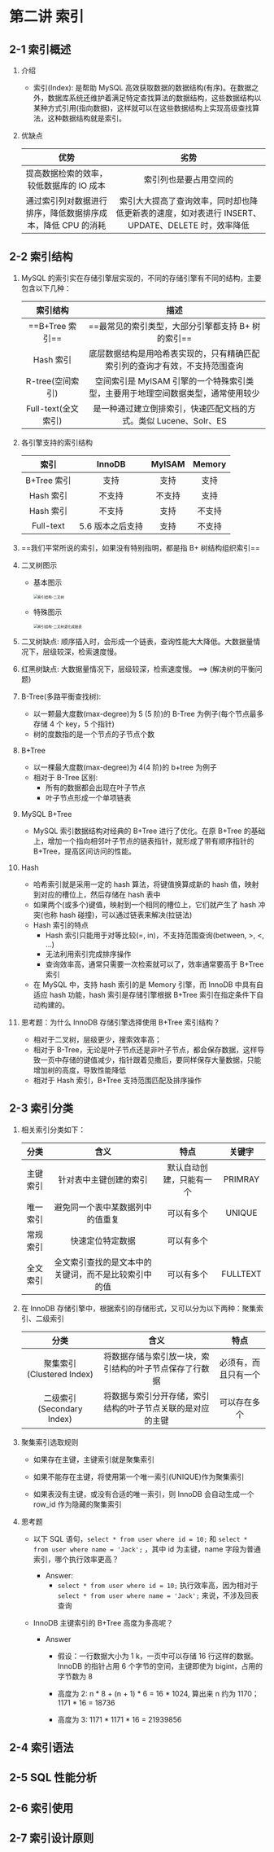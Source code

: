 # 第二讲 索引

## 2-1 索引概述
1. 介绍
    - 索引(Index): 是帮助 MySQL 高效获取数据的数据结构(有序)。在数据之外，数据库系统还维护着满足特定查找算法的数据结构，这些数据结构以某种方式引用(指向数据)，这样就可以在这些数据结构上实现高级查找算法，这种数据结构就是索引。

2. 优缺点

    |                          **优势**                           |                           **劣势**                           |
    | :---------------------------------------------------------: | :----------------------------------------------------------: |
    |          提高数据检索的效率，较低数据库的 IO 成本           |                    索引列也是要占用空间的                    |
    | 通过索引列对数据进行排序，降低数据排序成本，降低 CPU 的消耗 | 索引大大提高了查询效率，同时却也降低更新表的速度，如对表进行 INSERT、UPDATE、DELETE 时，效率降低 |

## 2-2 索引结构

1. MySQL 的索引实在存储引擎层实现的，不同的存储引擎有不同的结构，主要包含以下几种：

    |    **索引结构**     |                           **描述**                           |
    | :-----------------: | :----------------------------------------------------------: |
    |   ==B+Tree 索引==   |      ==最常见的索引类型，大部分引擎都支持 B+ 树的索引==      |
    |      Hash 索引      | 底层数据结构是用哈希表实现的，只有精确匹配索引列的查询才有效，不支持范围查询 |
    |  R-tree(空间索引)   | 空间索引是 MyISAM 引擎的一个特殊索引类型，主要用于地理空间数据类型，通常使用较少 |
    | Full-text(全文索引) | 是一种通过建立倒排索引，快速匹配文档的方式。类似 Lucene、Solr、ES |

2. 各引擎支持的索引结构

    |  **索引**   |    **InnoDB**    | **MyISAM** | **Memory** |
    | :---------: | :--------------: | :--------: | :--------: |
    | B+Tree 索引 |       支持       |    支持    |    支持    |
    |  Hash 索引  |      不支持      |   不支持   |    支持    |
    |  Hash 索引  |      不支持      |    支持    |   不支持   |
    |  Full-text  | 5.6 版本之后支持 |    支持    |   不支持   |

3. ==我们平常所说的索引，如果没有特别指明，都是指 B+ 树结构组织索引==

4. 二叉树图示

    - 基本图示

      <img src="https://studentcwz-pic-bed.oss-cn-guangzhou.aliyuncs.com/img/%E7%B4%A2%E5%BC%95%E7%BB%93%E6%9E%84-%E4%BA%8C%E5%8F%89%E6%A0%91.png" alt="索引结构-二叉树" style="zoom: 50%;" />

    - 特殊图示

      <img src="https://studentcwz-pic-bed.oss-cn-guangzhou.aliyuncs.com/img/%E7%B4%A2%E5%BC%95%E7%BB%93%E6%9E%84-%E4%BA%8C%E5%8F%89%E6%A0%91%E9%80%80%E5%8C%96%E6%88%90%E9%93%BE%E8%A1%A8.png" alt="索引结构-二叉树退化成链表" style="zoom:50%;" />

5. 二叉树缺点: 顺序插入时，会形成一个链表，查询性能大大降低。大数据量情况下，层级较深，检索速度慢。

6. 红黑树缺点: 大数据量情况下，层级较深，检索速度慢。 ==> (解决树的平衡问题)

7. B-Tree(多路平衡查找树): 
    - 以一颗最大度数(max-degree)为 5 (5 阶)的 B-Tree 为例子(每个节点最多存储 4 个 key，5 个指针)
    - 树的度数指的是一个节点的子节点个数

8. B+Tree
    - 以一棵最大度数(max-degree)为 4(4 阶)的 b+tree 为例子
    - 相对于 B-Tree 区别:
        - 所有的数据都会出现在叶子节点
        - 叶子节点形成一个单项链表

9. MySQL B+Tree
    - MySQL 索引数据结构对经典的 B+Tree 进行了优化。在原 B+Tree 的基础上，增加一个指向相邻叶子节点的链表指针，就形成了带有顺序指针的 B+Tree，提高区间访问的性能。

10. Hash
    - 哈希索引就是采用一定的 hash 算法，将键值换算成新的 hash 值，映射到对应的槽位上，然后存储在 hash 表中
    - 如果两个(或多个)键值，映射到一个相同的槽位上，它们就产生了 hash 冲突(也称 hash 碰撞)，可以通过链表来解决(拉链法)
    - Hash 索引的特点
        - Hash 索引只能用于对等比较(=, in)，不支持范围查询(between, >, <, ...)
        - 无法利用索引完成排序操作
        - 查询效率高，通常只需要一次检索就可以了，效率通常要高于 B+Tree 索引
    - 在 MySQL 中，支持 hash 索引的是 Memory 引擎，而 InnoDB 中具有自适应 hash 功能，hash 索引是存储引擎根据 B+Tree 索引在指定条件下自动构建的。

11. 思考题：为什么 InnoDB 存储引擎选择使用 B+Tree 索引结构？
     - 相对于二叉树，层级更少，搜索效率高；
     - 相对于 B-Tree，无论是叶子节点还是非叶子节点，都会保存数据，这样导致一页中存储的键值减少，指针跟着见撒后，要同样保存大量数据，只能增加树的高度，导致性能降低
     - 相对于 Hash 索引，B+Tree 支持范围匹配及排序操作

## 2-3 索引分类

1. 相关索引分类如下：

   | **分类** |                       **含义**                       |         **特点**         | **关键字** |
   | :------: | :--------------------------------------------------: | :----------------------: | :--------: |
   | 主键索引 |                针对表中主键创建的索引                | 默认自动创建，只能有一个 |  PRIMRAY   |
   | 唯一索引 |           避免同一个表中某数据列中的值重复           |        可以有多个        |   UNIQUE   |
   | 常规索引 |                   快速定位特定数据                   |        可以有多个        |            |
   | 全文索引 | 全文索引查找的是文本中的关键词，而不是比较索引中的值 |        可以有多个        |  FULLTEXT  |

2. 在 InnoDB 存储引擎中，根据索引的存储形式，又可以分为以下两种：聚集索引、二级索引

   |         **分类**          |                          **含义**                          |       **特点**       |
   | :-----------------------: | :--------------------------------------------------------: | :------------------: |
   | 聚集索引(Clustered Index) |   将数据存储与索引放一块，索引结构的叶子节点保存了行数据   | 必须有，而且只有一个 |
   | 二级索引(Secondary Index) | 将数据与索引分开存储，索引结构的叶子节点关联的是对应的主键 |     可以存在多个     |

3. 聚集索引选取规则

   - 如果存在主键，主键索引就是聚集索引

   - 如果不能存在主键，将使用第一个唯一索引(UNIQUE)作为聚集索引

   - 如果表没有主键，或没有合适的唯一索引，则 InnoDB 会自动生成一个 row_id 作为隐藏的聚集索引

4. 思考题

   - 以下 SQL 语句，`select * from user where id = 10;` 和 `select * from user where name = 'Jack';` ，其中 id 为主键，name 字段为普通索引，哪个执行效率更高？
     - Answer: 
       - `select * from user where id = 10;` 执行效率高，因为相对于 `select * from user where name = 'Jack';` 来说，不涉及回表查询

   - InnoDB 主键索引的 B+Tree 高度为多高呢？

     - Answer

       - 假设：一行数据大小为 1 k，一页中可以存储 16 行这样的数据。 InnoDB 的指针占用 6 个字节的空间，主键即使为 bigint，占用的字节数为 8

       - 高度为 2: n * 8 + (n + 1) * 6 = 16 * 1024, 算出来 n 约为 1170； 1171 * 16 = 18736

       - 高度为 3: 1171 * 1171 * 16 = 21939856   

## 2-4 索引语法

## 2-5 SQL 性能分析

## 2-6 索引使用

## 2-7 索引设计原则
